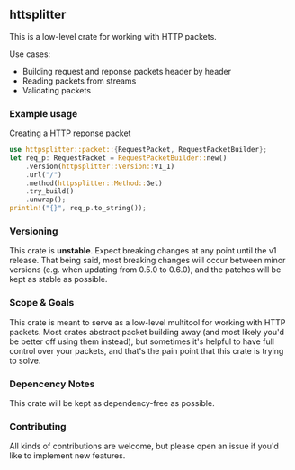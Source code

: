 ## httsplitter

This is a low-level crate for working with HTTP packets.

Use cases:
- Building request and reponse packets header by header
- Reading packets from streams
- Validating packets

### Example usage

Creating a HTTP reponse packet
```rust
use httpsplitter::packet::{RequestPacket, RequestPacketBuilder};
let req_p: RequestPacket = RequestPacketBuilder::new()
    .version(httpsplitter::Version::V1_1)
    .url("/")
    .method(httpsplitter::Method::Get)
    .try_build()
    .unwrap();
println!("{}", req_p.to_string());
```

### Versioning

This crate is **unstable**. Expect breaking changes at any point until the v1 release. That being said, most breaking changes will occur between minor versions (e.g. when updating from 0.5.0 to 0.6.0), and the patches will be kept as stable as possible.

### Scope & Goals

This crate is meant to serve as a low-level multitool for working with HTTP packets. Most crates abstract packet building away (and most likely you'd be better off using them instead), but sometimes it's helpful to have full control over your packets, and that's the pain point that this crate is trying to solve.

### Depencency Notes

This crate will be kept as dependency-free as possible.

### Contributing

All kinds of contributions are welcome, but please open an issue if you'd like to implement new features.

